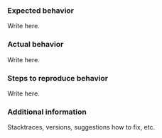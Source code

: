 ### Expected behavior

Write here.

### Actual behavior

Write here.

### Steps to reproduce behavior

Write here.

### Additional information

Stacktraces, versions, suggestions how to fix, etc.
